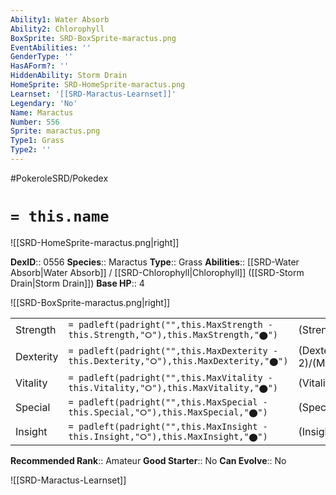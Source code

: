```yaml
---
Ability1: Water Absorb
Ability2: Chlorophyll
BoxSprite: SRD-BoxSprite-maractus.png
EventAbilities: ''
GenderType: ''
HasAForm?: ''
HiddenAbility: Storm Drain
HomeSprite: SRD-HomeSprite-maractus.png
Learnset: '[[SRD-Maractus-Learnset]]'
Legendary: 'No'
Name: Maractus
Number: 556
Sprite: maractus.png
Type1: Grass
Type2: ''
---
```


#PokeroleSRD/Pokedex

# `= this.name`

![[SRD-HomeSprite-maractus.png|right]]

**DexID**:: 0556
**Species**:: Maractus
**Type**:: Grass
**Abilities**:: [[SRD-Water Absorb|Water Absorb]] / [[SRD-Chlorophyll|Chlorophyll]] ([[SRD-Storm Drain|Storm Drain]])
**Base HP**:: 4

![[SRD-BoxSprite-maractus.png|right]]

|           |                                                                                        |                                          |
| --------- | -------------------------------------------------------------------------------------- | ---------------------------------------- |
| Strength  | `= padleft(padright("",this.MaxStrength - this.Strength,"⭘"),this.MaxStrength,"⬤")`    | (Strength::2)/(MaxStrength::5)   |
| Dexterity | `= padleft(padright("",this.MaxDexterity - this.Dexterity,"⭘"),this.MaxDexterity,"⬤")` | (Dexterity:: 2)/(MaxDexterity::4) |
| Vitality  | `= padleft(padright("",this.MaxVitality - this.Vitality,"⭘"),this.MaxVitality,"⬤")`    | (Vitality::2)/(MaxVitality::4)   |
| Special   | `= padleft(padright("",this.MaxSpecial - this.Special,"⭘"),this.MaxSpecial,"⬤")`       | (Special::3)/(MaxSpecial::6)     |
| Insight   | `= padleft(padright("",this.MaxInsight - this.Insight,"⭘"),this.MaxInsight,"⬤")`       | (Insight::2)/(MaxInsight::4)     |

**Recommended Rank**:: Amateur
**Good Starter**:: No
**Can Evolve**:: No

![[SRD-Maractus-Learnset]]